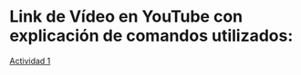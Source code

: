 # Link de Vídeo en YouTube con explicación de comandos utilizados:

[Actividad 1](https://youtu.be/whZgVrXn-J0)